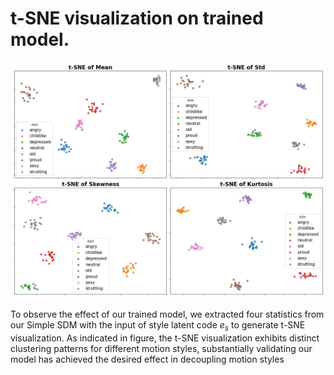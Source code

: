 # t-SNE visualization on trained model.

<img src="tsne_from_trained.jpg" width="1000"> 

To observe the effect of our trained model, we extracted four statistics from our Simple SDM with the input of style latent code $e_s$ to generate t-SNE visualization. 
As indicated in figure, the t-SNE visualization exhibits distinct clustering patterns for different motion styles, substantially validating our model has achieved the desired effect in decoupling motion styles

